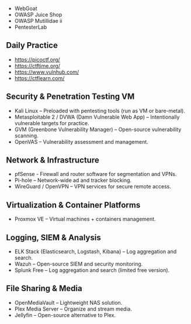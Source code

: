 * WebGoat
* OWASP Juice Shop
* OWASP Mutillidae ii
* PentesterLab

## Daily Practice
* https://picoctf.org/
* https://ctftime.org/
* https://www.vulnhub.com/
* https://ctflearn.com/

## Security & Penetration Testing VM

* Kali Linux – Preloaded with pentesting tools (run as VM or bare-metal).
* Metasploitable 2 / DVWA (Damn Vulnerable Web App) – Intentionally vulnerable targets for practice.
* GVM (Greenbone Vulnerability Manager) – Open-source vulnerability scanning.
* OpenVAS – Vulnerability assessment and management.

##  Network & Infrastructure
* pfSense - Firewall and router software for segmentation and VPNs.
* Pi-hole – Network-wide ad and tracker blocking.
* WireGuard / OpenVPN – VPN services for secure remote access.


## Virtualization & Container Platforms
* Proxmox VE – Virtual machines + containers management.


## Logging, SIEM & Analysis
* ELK Stack (Elasticsearch, Logstash, Kibana) – Log aggregation and search.
* Wazuh – Open-source SIEM and security monitoring.
* Splunk Free – Log aggregation and search (limited free version).

## File Sharing & Media
* OpenMediaVault – Lightweight NAS solution.
* Plex Media Server – Organize and stream media.
* Jellyfin – Open-source alternative to Plex.
  

